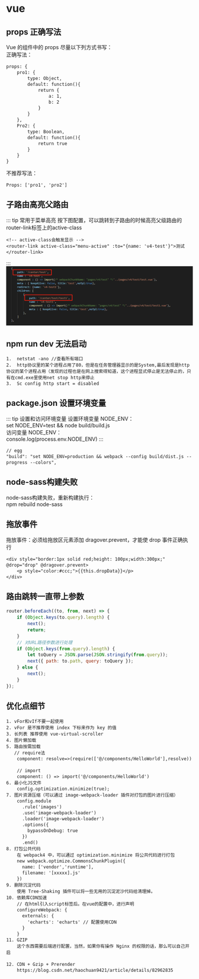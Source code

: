 # vue

## props 正确写法

Vue 的组件中的 props 尽量以下列方式书写：  
正确写法：
```
props: {
    pro1: {
        type: Object,
        default: function(){
            return {
                a: 1,
                b: 2
            }
        }
    },
    Pro2: {
        type: Boolean,
        default: function(){
            return true
        }
    }
}
```
不推荐写法：
```
Props: ['pro1', 'pro2']
```
## 子路由高亮父路由
::: tip 常用于菜单高亮
按下图配置，可以跳转到子路由的时候高亮父级路由的router-link标签上的active-class
```
<!-- active-class会触发显示 -->
<router-link active-class="menu-active" :to="{name: 'v4-test'}">测试</router-link>
```
:::
![图片alt](../.vuepress/public/img/1.png "图片title")


## npm run dev 无法启动

```
1.  netstat -ano //查看所有端口
2.  http协议里的某个进程占用了80，但是在任务管理器显示的是System,最后发现是http协议的某个进程占用（发现的过程也是在网上搜索得知道，这个进程显式停止是无法停止的，只有在cmd.exe里使用net stop http来停止
3.  Sc config http start = disabled
```

## package.json 设置环境变量

::: tip 设置和访问环境变量
设置环境变量 NODE_ENV：  
set NODE_ENV=test && node build/build.js  
访问变量 NODE_ENV：  
console.log(process.env.NODE_ENV)
:::

```
// egg
"build": "set NODE_ENV=production && webpack --config build/dist.js --progress --colors",
```

## node-sass构建失败
node-sass构建失败，重新构建执行：  
npm rebuild node-sass

## 拖放事件
拖放事件：必须给拖放区元素添加 dragover.prevent，才能使 drop 事件正确执行
```
<div style="border:1px solid red;height: 100px;width:300px;" @drop="drop" @dragover.prevent>
    <p style="color:#ccc;">{{this.dropData}}</p>
</div>
```

## 路由跳转一直带上参数
``` js
router.beforeEach((to, from, next) => {
    if (Object.keys(to.query).length) {
        next();
        return;
    }
    // 对URL路径参数进行处理
    if (Object.keys(from.query).length) {
        let toQuery = JSON.parse(JSON.stringify(from.query));
        next({ path: to.path, query: toQuery });
    } else {
        next();
    }
});
```
## 优化点细节
```
1. vFor和vIf不要一起使用
2. vFor 是不推荐使用 index 下标来作为 key 的值
3. 长列表 推荐使用 vue-virtual-scroller
4. 图片懒加载
5. 路由按需加载
   // require法
    component: resolve=>(require(['@/components/HelloWorld'],resolve))

    // import
    component: () => import('@/components/HelloWorld')
6. 最小化JS文件
    config.optimization.minimize(true);
7. 图片资源压缩（可以通过 image-webpack-loader 插件对打包的图片进行压缩）
    config.module
      .rule('images')
      .use('image-webpack-loader')
      .loader('image-webpack-loader')
      .options({
        bypassOnDebug: true
      })
      .end()
8. 打包公共代码
    在 webpack4 中，可以通过 optimization.minimize 将公共代码进行打包
    new webpack.optimize.CommonsChunkPlugin({
      name: ['vendor','runtime'],
      filename: '[xxxxx].js'
    })
9. 删除沉淀代码
    使用 Tree-Shaking 插件可以将一些无用的沉淀泥沙代码给清理掉。
10. 依赖库CDN加速
    // 在html引入script标签后。在vue的配置中，进行声明
    configureWebpack: {
      externals: {
        'echarts': 'echarts' // 配置使用CDN
      }
    }
11. GZIP
    这个东西需要后端进行配置，当然，如果你有操作 Nginx 的权限的话，那么可以自己开启
    
12. CDN + Gzip + Prerender
    https://blog.csdn.net/haochuan9421/article/details/82962835
```

